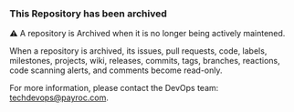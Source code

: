 ### This Repository has been archived

:warning: A repository is Archived when it is no longer being actively maintened.

When a repository is archived, its issues, pull requests, code, labels, milestones, projects, wiki, releases, commits, tags, branches, reactions, code scanning alerts, and comments become read-only.

For more information, please contact the DevOps team: techdevops@payroc.com.